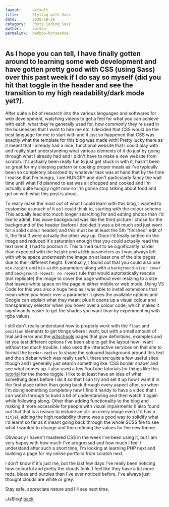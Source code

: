 ```yaml
---
layout:     default
title:      Styling with Sass
date:       2020-10-26
category:   Posts Coding Sass
author:     Jordan 
permalink:  bamboo-horseshoe
---
```



## As I hope you can tell, I have finally gotten around to learning some web development and have gotten pretty good with CSS (using Sass) over this past week if I do say so myself (did you hit that toggle in the header and see the transition to my high readability/dark mode yet?).


After quite a bit of research into the various languages and softwares for web development, watching videos to get a feel for what you can achieve with each, what they're generally used for, how commonly they're used in the businesses that I want to hire me etc, I decided that CSS would be the best language for me to start with and it just so happened that CSS was exactly what the template for this blog was made with! Pretty lucky there as it meant that I already had a nice, functional website that I could play with and really start understanding what various elements of it do just by going through what I already had and I didn't have to make a new website from scratch. It's actually been really fun to just get stuck in with it, hasn't been so great for my sleeping pattern or cooking proper meals as I've typically been so completely absorbed by whatever task was at hand that by the time I realise that I'm hungry, I am HUNGRY and don't particularly fancy the wait time until what I'd planned to eat was all chopped and cooked and I'm actually quite hungry right now so I'm gonna stop talking about food and get on with what this post is about.

To really make the most out of what I could learn with this blog, I wanted to customise as much of it as I could think to, starting with the colour scheme. This actually lead into much longer searching for and editing photos than I'd like to admit, this wave background was like the third picture I chose for the background of the header (before I decided it was a bit much and just went for a solid colour header) and this must be at least the 5th "finished" edit of it, the first 3 were actually the other way up. Once I'd finally settled on the image and reduced it's saturation enough that you could actually read the text over it, I had to position it. This turned out to be significantly harder than expected with the `height` and `width` parameters as I was always left with white space underneath the image on at least one of the site pages due to their different height. Eventually, I found out that you could also use `min-height` and `min-width` parameters along with a `background-size: cover` and `background-repeat: no repeat` rule that would automatically rescale (not replicate) the image to cover the page without ever resizing to a size that leaves white space on the page in either mobile or web mode. Using VS Code for this was also a huge help as I was able to install extensions that mean when you hover over a parameter it gives the available options and Google can explain what they mean; plus it opens up a visual colour and transparency selector when you hover over a colour code, which makes it significantly easier to get the shades you want than by experimenting with rgba values.

I still don't really understand how to properly work with the `float` and `position` elements to get things where I want, but with a small amount of trial and error and the [w3schools](https://www.w3schools.com/cssref/pr_class_float.asp) pages that give definitions, examples and let you test different options I've been able to get the layout how I want without too much trouble. I also used the interactive services on that site to format the `border-radius` to shape the coloured background around this text and the sidebar which was really useful, there are quite a few useful sites though and I generally just search something like 'CSS border shape' and see what comes up. I also used a few YouTube tutorials for things like this [tutorial](https://www.youtube.com/watch?v=ZKXv_ZHQ654) for the theme toggle. I like to at least have an idea of what something does before I do it so that I can try and set it up how I want it in the first place rather than going back through every aspect after, so when I'm doing something completely new I find it handy to have a video that I can watch through to build a bit of understanding and then watch it again while following along. Other than adding functionality to the blog and making it more accessible for people with visual impairments (I also found out that that is a reason to include an `alt` on every image even if it has a `title`), adding the high readability theme was a good way to solidify what I'd learnt so far as it meant going back through the whole SCSS file to see what I wanted to change and then refining the values for the new theme.

Obviously I haven't mastered CSS in the week I've been using it, but I am very happy with how much I've progressed and how much I feel I understand after such a short time, I'm looking at learning PHP next and building a page for my online portfolio from scratch next.

I don't know if it's just me, but the last few days I've really been noticing how colourful and pretty the clouds look, I feel like they have a lot more reds, blues and purples than I've ever noticed before, I've always just thought clouds are white or grey.

Stay safe, appreciate nature and I'll see next time,

¡JaBlog!
[back](./)
